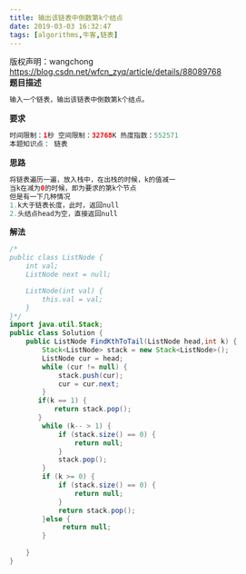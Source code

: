 ```yaml
---
title: 输出该链表中倒数第k个结点
date: 2019-03-03 16:32:47
tags: [algorithms,牛客,链表]
---
```


<!-- more -->


 版权声明：wangchong https://blog.csdn.net/wfcn_zyq/article/details/88089768   
  **题目描述**

 
```java
输入一个链表，输出该链表中倒数第k个结点。

```
 **要求**

 
```java
时间限制：1秒 空间限制：32768K 热度指数：552571
本题知识点： 链表

```
 **思路**

 
```java
将链表遍历一遍，放入栈中，在出栈的时候，k的值减一
当k在减为0的时候，即为要求的第k个节点
但是有一下几种情况
1.k大于链表长度，此时，返回null
2.头结点head为空，直接返回null

```
 **解法**

 
```java
/*
public class ListNode {
    int val;
    ListNode next = null;

    ListNode(int val) {
        this.val = val;
    }
}*/
import java.util.Stack;
public class Solution {
    public ListNode FindKthToTail(ListNode head,int k) {
        Stack<ListNode> stack = new Stack<ListNode>();
        ListNode cur = head;
        while (cur != null) {
            stack.push(cur);
            cur = cur.next;
        }
       if(k == 1) {
           return stack.pop();
       }
        while (k-- > 1) {
            if (stack.size() == 0) {
                return null;
            }
            stack.pop();
        }
        if (k >= 0) {
            if (stack.size() == 0) {
                return null;
            }
            return stack.pop();
        }else {
             return null;
        }
       
    }
}

```
   
  